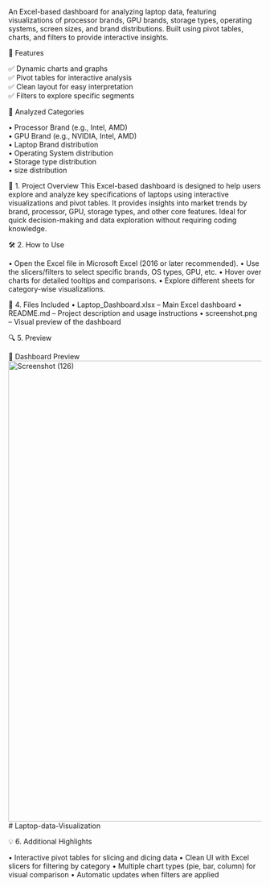 An Excel-based dashboard for analyzing laptop data, featuring visualizations of processor brands, GPU brands, storage types, operating systems, screen sizes, and brand distributions. Built using pivot tables, charts, and filters to provide interactive insights.

📁 Features

✅ Dynamic charts and graphs  
✅ Pivot tables for interactive analysis  
✅ Clean layout for easy interpretation  
✅ Filters to explore specific segments  

📌 Analyzed Categories

• Processor Brand (e.g., Intel, AMD)  
• GPU Brand (e.g., NVIDIA, Intel, AMD)  
• Laptop Brand distribution  
• Operating System distribution  
• Storage type distribution  
• size distribution  

🧩 1. Project Overview
This Excel-based dashboard is designed to help users explore and analyze key specifications of laptops using interactive visualizations and pivot tables. It provides insights into market trends by brand, processor, GPU, storage types, and other core features. Ideal for quick decision-making and data exploration without requiring coding knowledge.

🛠️ 2. How to Use

• Open the Excel file in Microsoft Excel (2016 or later recommended).
• Use the slicers/filters to select specific brands, OS types, GPU, etc.
• Hover over charts for detailed tooltips and comparisons.
• Explore different sheets for category-wise visualizations.

📂 4. Files Included
• Laptop_Dashboard.xlsx – Main Excel dashboard
• README.md – Project description and usage instructions
• screenshot.png – Visual preview of the dashboard

🔍 5. Preview

📸 Dashboard Preview
<img width="1858" height="915" alt="Screenshot (126)" src="https://github.com/user-attachments/assets/67716a87-ea0f-48f8-942e-2d546cd31e2f" /># Laptop-data-Visualization

💡 6. Additional Highlights

• Interactive pivot tables for slicing and dicing data
• Clean UI with Excel slicers for filtering by category
• Multiple chart types (pie, bar, column) for visual comparison
• Automatic updates when filters are applied

